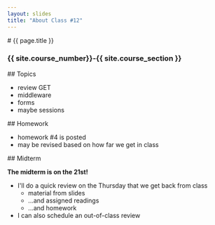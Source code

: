 ```yaml
---
layout: slides
title: "About Class #12"
---
```

<section markdown="block" class="intro-slide">
# {{ page.title }}

### {{ site.course_number}}-{{ site.course_section }}

<p><small></small></p>
</section>
<section markdown="block">
## Topics

* review GET
* middleware
* forms
* maybe sessions

</section>

<section markdown="block">
## Homework

* homework #4 is posted
* may be revised based on how far we get in class

</section>

<section markdown="block">
## Midterm

__The midterm is on the 21st!__

* I'll do a quick review on the Thursday that we get back from class
	* material from slides
	* ...and assigned readings
	* ...and homework
* I can also schedule an out-of-class review
</section>
